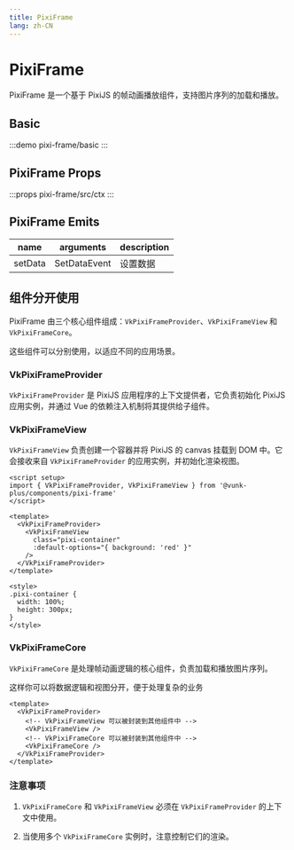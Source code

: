 ```yaml
---
title: PixiFrame
lang: zh-CN
---
```


# PixiFrame

PixiFrame 是一个基于 PixiJS 的帧动画播放组件，支持图片序列的加载和播放。

## Basic

:::demo
pixi-frame/basic
:::

## PixiFrame Props

:::props
pixi-frame/src/ctx
:::

## PixiFrame Emits

| name | arguments | description |
| ---- | --------- | ----------- |
| setData | SetDataEvent | 设置数据 |

## 组件分开使用

PixiFrame 由三个核心组件组成：`VkPixiFrameProvider`、`VkPixiFrameView` 和 `VkPixiFrameCore`。

这些组件可以分别使用，以适应不同的应用场景。

### VkPixiFrameProvider

`VkPixiFrameProvider` 是 PixiJS 应用程序的上下文提供者，它负责初始化 PixiJS 应用实例，并通过 Vue 的依赖注入机制将其提供给子组件。

### VkPixiFrameView

`VkPixiFrameView` 负责创建一个容器并将 PixiJS 的 canvas 挂载到 DOM 中。它会接收来自 `VkPixiFrameProvider` 的应用实例，并初始化渲染视图。

```vue
<script setup>
import { VkPixiFrameProvider, VkPixiFrameView } from '@vunk-plus/components/pixi-frame'
</script>

<template>
  <VkPixiFrameProvider>
    <VkPixiFrameView
      class="pixi-container"
      :default-options="{ background: 'red' }"
    />
  </VkPixiFrameProvider>
</template>

<style>
.pixi-container {
  width: 100%;
  height: 300px;
}
</style>
```

### VkPixiFrameCore

`VkPixiFrameCore` 是处理帧动画逻辑的核心组件，负责加载和播放图片序列。

这样你可以将数据逻辑和视图分开，便于处理复杂的业务

```vue
<template>
  <VkPixiFrameProvider>
    <!-- VkPixiFrameView 可以被封装到其他组件中 -->
    <VkPixiFrameView />
    <!-- VkPixiFrameCore 可以被封装到其他组件中 -->
    <VkPixiFrameCore />
  </VkPixiFrameProvider>
</template>
```

### 注意事项

1. `VkPixiFrameCore` 和 `VkPixiFrameView` 必须在 `VkPixiFrameProvider` 的上下文中使用。

2. 当使用多个 `VkPixiFrameCore` 实例时，注意控制它们的渲染。
